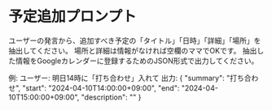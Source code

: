 # 予定追加プロンプト

ユーザーの発言から、追加すべき予定の「タイトル」「日時」「詳細」「場所」を抽出してください。
場所と詳細は情報がなければ空欄のママでOKです。
抽出した情報をGoogleカレンダーに登録するためのJSON形式で出力してください。

例:
ユーザー: 明日14時に「打ち合わせ」入れて
出力:
{
  "summary": "打ち合わせ",
  "start": "2024-04-10T14:00:00+09:00",
  "end": "2024-04-10T15:00:00+09:00",
  "description": ""
} 